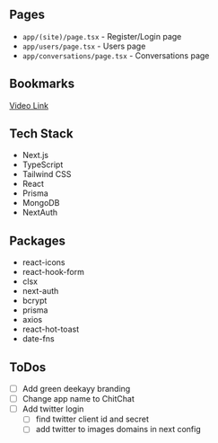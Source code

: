## Pages

- `app/(site)/page.tsx` - Register/Login page
- `app/users/page.tsx` - Users page
- `app/conversations/page.tsx` - Conversations page

## Bookmarks

[Video Link](https://youtu.be/PGPGcKBpAk8)

## Tech Stack

- Next.js
- TypeScript
- Tailwind CSS
- React
- Prisma
- MongoDB
- NextAuth

## Packages

- react-icons
- react-hook-form
- clsx
- next-auth
- bcrypt
- prisma
- axios
- react-hot-toast
- date-fns

## ToDos

- [ ] Add green deekayy branding
- [ ] Change app name to ChitChat
- [ ] Add twitter login
  - [ ] find twitter client id and secret
  - [ ] add twitter to images domains in next config
